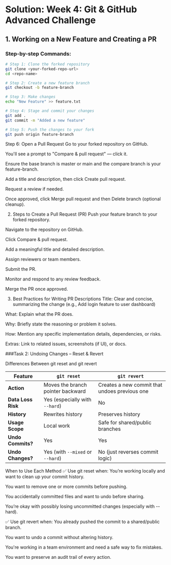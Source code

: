 # Solution: Week 4: Git & GitHub Advanced Challenge

## 1. Working on a New Feature and Creating a PR

### Step-by-step Commands:
```bash
# Step 1: Clone the forked repository
git clone <your-forked-repo-url>
cd <repo-name>

# Step 2: Create a new feature branch
git checkout -b feature-branch

# Step 3: Make changes
echo "New Feature" >> feature.txt

# Step 4: Stage and commit your changes
git add .
git commit -m "Added a new feature"

# Step 5: Push the changes to your fork
git push origin feature-branch
```
Step 6: Open a Pull Request
Go to your forked repository on GitHub.

You'll see a prompt to "Compare & pull request" — click it.

Ensure the base branch is master or main and the compare branch is your feature-branch.

Add a title and description, then click Create pull request.

Request a review if needed.

Once approved, click Merge pull request and then Delete branch (optional cleanup).

2. Steps to Create a Pull Request (PR)
Push your feature branch to your forked repository.

Navigate to the repository on GitHub.

Click Compare & pull request.

Add a meaningful title and detailed description.

Assign reviewers or team members.

Submit the PR.

Monitor and respond to any review feedback.

Merge the PR once approved.

3. Best Practices for Writing PR Descriptions
Title: Clear and concise, summarizing the change (e.g., Add login feature to user dashboard)

What: Explain what the PR does.

Why: Briefly state the reasoning or problem it solves.

How: Mention any specific implementation details, dependencies, or risks.

Extras: Link to related issues, screenshots (if UI), or docs.


###Task 2: Undoing Changes – Reset & Revert

Differences Between git reset and git revert

| Feature            | `git reset`                       | `git revert`                                  |
| ------------------ | --------------------------------- | --------------------------------------------- |
| **Action**         | Moves the branch pointer backward | Creates a new commit that undoes previous one |
| **Data Loss Risk** | Yes (especially with `--hard`)    | No                                            |
| **History**        | Rewrites history                  | Preserves history                             |
| **Usage Scope**    | Local work                        | Safe for shared/public branches               |
| **Undo Commits?**  | Yes                               | Yes                                           |
| **Undo Changes?**  | Yes (with `--mixed` or `--hard`)  | No (just reverses commit logic)               |


When to Use Each Method
✅ Use git reset when:
You’re working locally and want to clean up your commit history.

You want to remove one or more commits before pushing.

You accidentally committed files and want to undo before sharing.

You’re okay with possibly losing uncommitted changes (especially with --hard).

✅ Use git revert when:
You already pushed the commit to a shared/public branch.

You want to undo a commit without altering history.

You're working in a team environment and need a safe way to fix mistakes.

You want to preserve an audit trail of every action.
